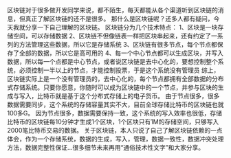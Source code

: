区块链对于很多做开发同学来说，都不陌生，每天都能从各个渠道听到区块链的消息，但真正了解区块链的还不是很多。
那什么是区块链呢？还多人都有疑问，今天我就分享一下自己理解的区块链。
区块链分为几个技术特点：
1、区块是一块存储空间，可以存储数据
2、区块链不但像链表一样把区块串起来，还有约定了一系列的方法管理这些数据，所以它是存储系统
3、区块链有很多节点，每个节点都保存了全部的数据，所以它是高可用的
4、每一个中心节点都可以生成区块，并写入数据，所以每一个点都是中心节点，或者说区块链是去中心化的，要想控制整个系统，必须控制一半以上的节点，才能控制投票，于是这个系统没有管理员
综上，区块链实际上是一个没有管理员的，去中心化的，每个节点都拥有全部数据的分布式存储系统。只要你愿意，你随时可以成为区块链中的一个节点，并参与区块的生成与写入，比特币就是基于这个分布式存储上的电子货币。
由于节点很多，很多数据需要同步，这个系统的存储容量其实不大，目前全球存储比特币的区块链也就100多G。
因为节点很多，数据需要保持一致，这个系统的写入效率也很低，存储比特币的区块链每10分钟才生成1个区块，1个区块只有1M的存储空间，只够写入2000笔比特币交易的数据。
关于区块链，本人只说了自己了解区块链依赖的一点体会，作为一个存储系统，数据的生成，写入，管理，数据一致性，数据冲突处理方法，数据完整性保证…很多细节未来再用“通俗技术性文字”和大家分享。
